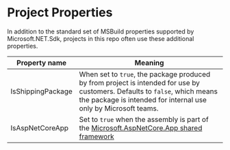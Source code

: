 Project Properties
==================

In addition to the standard set of MSBuild properties supported by Microsoft.NET.Sdk, projects in this repo often use these additional properties.

Property name      | Meaning
-------------------|--------------------------------------------------------------------------------------------
IsShippingPackage  | When set to `true`, the package produced by from project is intended for use by customers. Defaults to  `false`, which means the package is intended for internal use only by Microsoft teams.
IsAspNetCoreApp    | Set to `true` when the assembly is part of the [Microsoft.AspNetCore.App shared framework](./SharedFramework.md)
